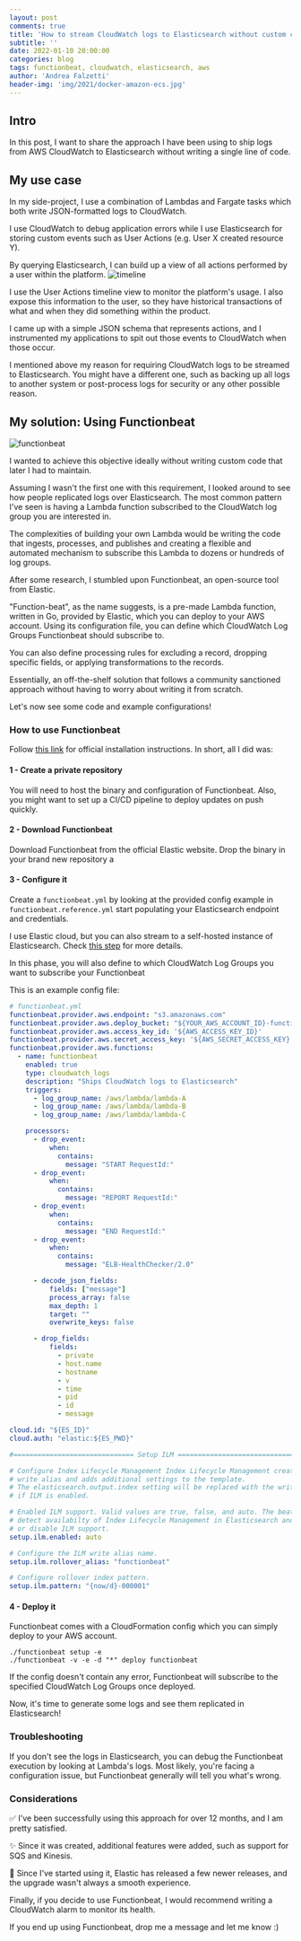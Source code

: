 ```yaml
---
layout: post
comments: true
title: 'How to stream CloudWatch logs to Elasticsearch without custom code'
subtitle: ''
date: 2022-01-10 20:00:00
categories: blog
tags: functionbeat, cloudwatch, elasticsearch, aws
author: 'Andrea Falzetti'
header-img: 'img/2021/docker-amazon-ecs.jpg'
---
```


## Intro
In this post, I want to share the approach I have been using to ship logs from AWS CloudWatch to Elasticsearch without writing a single line of code.

## My use case
In my side-project, I use a combination of Lambdas and Fargate tasks which both write JSON-formatted logs to CloudWatch.

I use CloudWatch to debug application errors while I use Elasticsearch for storing custom events such as User Actions (e.g. User X created resource Y).

By querying Elasticsearch, I can build up a view of all actions performed by a user within the platform.
![timeline](https://dev-to-uploads.s3.amazonaws.com/uploads/articles/65l6ms2r7726c9bfb1yb.png)

I use the User Actions timeline view to monitor the platform's usage. I also expose this information to the user, so they have historical transactions of what and when they did something within the product.

I came up with a simple JSON schema that represents actions, and I instrumented my applications to spit out those events to CloudWatch when those occur.

I mentioned above my reason for requiring CloudWatch logs to be streamed to Elasticsearch. You might have a different one, such as backing up all logs to another system or post-process logs for security or any other possible reason.

## My solution: Using Functionbeat

![functionbeat](https://dev-to-uploads.s3.amazonaws.com/uploads/articles/r316mgtuuzkxan9uzrnu.png)

I wanted to achieve this objective ideally without writing custom code that later I had to maintain.

Assuming I wasn't the first one with this requirement, I looked around to see how people replicated logs over Elasticsearch. The most common pattern I've seen is having a Lambda function subscribed to the CloudWatch log group you are interested in.

The complexities of building your own Lambda would be writing the code that ingests, processes, and publishes and creating a flexible and automated mechanism to subscribe this Lambda to dozens or hundreds of log groups.

After some research, I stumbled upon Functionbeat, an open-source tool from Elastic.

"Function-beat", as the name suggests, is a pre-made Lambda function, written in Go, provided by Elastic, which you can deploy to your AWS account. Using its configuration file, you can define which CloudWatch Log Groups Functionbeat should subscribe to.

You can also define processing rules for excluding a record, dropping specific fields, or applying transformations to the records.

Essentially, an off-the-shelf solution that follows a community sanctioned approach without having to worry about writing it from scratch.

Let's now see some code and example configurations!

### How to use Functionbeat

Follow [this link](https://www.elastic.co/guide/en/beats/functionbeat/current/functionbeat-installation-configuration.html) for official installation instructions. In short, all I did was:

#### 1 - Create a private repository
You will need to host the binary and configuration of Functionbeat. Also, you might want to set up a CI/CD pipeline to deploy updates on push quickly.

#### 2 - Download Functionbeat
Download Functionbeat from the official Elastic website. Drop the binary in your brand new repository a

#### 3 - Configure it
Create a `functionbeat.yml` by looking at the provided config example in `functionbeat.reference.yml` start populating your Elasticsearch endpoint and credentials. 

I use Elastic cloud, but you can also stream to a self-hosted instance of Elasticsearch. Check [this step](https://www.elastic.co/guide/en/beats/functionbeat/current/functionbeat-installation-configuration.html#set-connection) for more details.

In this phase, you will also define to which CloudWatch Log Groups you want to subscribe your Functionbeat

This is an example config file:

```yaml
# functionbeat.yml
functionbeat.provider.aws.endpoint: "s3.amazonaws.com"
functionbeat.provider.aws.deploy_bucket: "${YOUR_AWS_ACCOUNT_ID}-functionbeat-deploy"
functionbeat.provider.aws.access_key_id: '${AWS_ACCESS_KEY_ID}'
functionbeat.provider.aws.secret_access_key: '${AWS_SECRET_ACCESS_KEY}'
functionbeat.provider.aws.functions:
  - name: functionbeat
    enabled: true
    type: cloudwatch_logs
    description: "Ships CloudWatch logs to Elasticsearch"
    triggers:
      - log_group_name: /aws/lambda/lambda-A
      - log_group_name: /aws/lambda/lambda-B
      - log_group_name: /aws/lambda/lambda-C

    processors:
      - drop_event:
          when:
            contains:
              message: "START RequestId:"
      - drop_event:
          when:
            contains:
              message: "REPORT RequestId:"
      - drop_event:
          when:
            contains:
              message: "END RequestId:"
      - drop_event:
          when:
            contains:
              message: "ELB-HealthChecker/2.0"

      - decode_json_fields:
          fields: ["message"]
          process_array: false
          max_depth: 1
          target: ""
          overwrite_keys: false

      - drop_fields:
          fields:
            - private
            - host.name
            - hostname
            - v
            - time
            - pid
            - id
            - message

cloud.id: "${ES_ID}"
cloud.auth: "elastic:${ES_PWD}"

#============================== Setup ILM =====================================

# Configure Index Lifecycle Management Index Lifecycle Management creates a
# write alias and adds additional settings to the template.
# The elasticsearch.output.index setting will be replaced with the write alias
# if ILM is enabled.

# Enabled ILM support. Valid values are true, false, and auto. The beat will
# detect availabilty of Index Lifecycle Management in Elasticsearch and enable
# or disable ILM support.
setup.ilm.enabled: auto

# Configure the ILM write alias name.
setup.ilm.rollover_alias: "functionbeat"

# Configure rollover index pattern.
setup.ilm.pattern: "{now/d}-000001"
```

#### 4 - Deploy it
Functionbeat comes with a CloudFormation config which you can simply deploy to your AWS account.

```shell
./functionbeat setup -e
./functionbeat -v -e -d "*" deploy functionbeat
```

If the config doesn't contain any error, Functionbeat will subscribe to the specified CloudWatch Log Groups once deployed.

Now, it's time to generate some logs and see them replicated in Elasticsearch!

### Troubleshooting

If you don't see the logs in Elasticsearch, you can debug the Functionbeat execution by looking at Lambda's logs. Most likely, you're facing a configuration issue, but Functionbeat generally will tell you what's wrong.


### Considerations

✅ I've been successfully using this approach for over 12 months, and I am pretty satisfied.

✨ Since it was created, additional features were added, such as support for SQS and Kinesis.

🚩 Since I've started using it, Elastic has released a few newer releases, and the upgrade wasn't always a smooth experience. 

Finally, if you decide to use Functionbeat, I would recommend writing a CloudWatch alarm to monitor its health.

If you end up using Functionbeat, drop me a message and let me know :)
